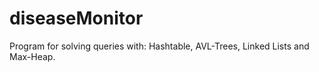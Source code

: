 # diseaseMonitor
Program for solving queries with: Hashtable, AVL-Trees, Linked Lists and Max-Heap.
